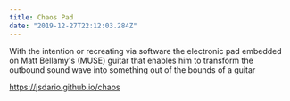 ```yaml
---
title: Chaos Pad
date: "2019-12-27T22:12:03.284Z"
---
```


With the intention or recreating via software the electronic pad embedded on
Matt Bellamy's (MUSE) guitar that enables him to transform the outbound sound
wave into something out of the bounds of a guitar

https://jsdario.github.io/chaos

